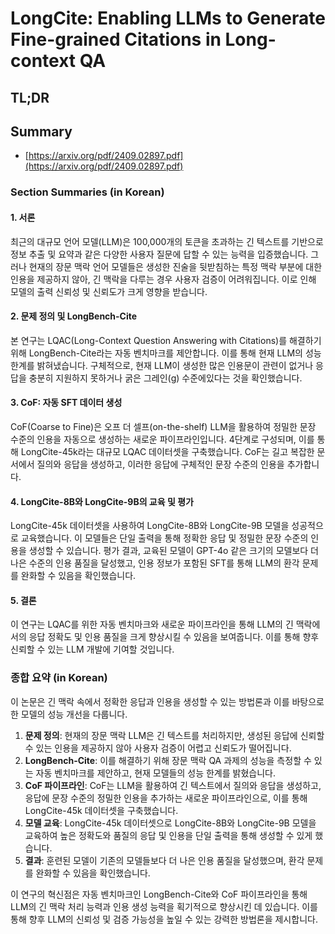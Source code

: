 # LongCite: Enabling LLMs to Generate Fine-grained Citations in Long-context QA
## TL;DR
## Summary
- [https://arxiv.org/pdf/2409.02897.pdf](https://arxiv.org/pdf/2409.02897.pdf)

### Section Summaries (in Korean)

#### 1. 서론
최근의 대규모 언어 모델(LLM)은 100,000개의 토큰을 초과하는 긴 텍스트를 기반으로 정보 추출 및 요약과 같은 다양한 사용자 질문에 답할 수 있는 능력을 입증했습니다. 그러나 현재의 장문 맥락 언어 모델들은 생성한 진술을 뒷받침하는 특정 맥락 부분에 대한 인용을 제공하지 않아, 긴 맥락을 다루는 경우 사용자 검증이 어려워집니다. 이로 인해 모델의 출력 신뢰성 및 신뢰도가 크게 영향을 받습니다. 

#### 2. 문제 정의 및 LongBench-Cite
본 연구는 LQAC(Long-Context Question Answering with Citations)를 해결하기 위해 LongBench-Cite라는 자동 벤치마크를 제안합니다. 이를 통해 현재 LLM의 성능 한계를 밝혀냈습니다. 구체적으로, 현재 LLM이 생성한 많은 인용문이 관련이 없거나 응답을 충분히 지원하지 못하거나 굵은 그레인(g) 수준에있다는 것을 확인했습니다.

#### 3. CoF: 자동 SFT 데이터 생성
CoF(Coarse to Fine)은 오프 더 셀프(on-the-shelf) LLM을 활용하여 정밀한 문장 수준의 인용을 자동으로 생성하는 새로운 파이프라인입니다. 4단계로 구성되며, 이를 통해 LongCite-45k라는 대규모 LQAC 데이터셋을 구축했습니다. CoF는 길고 복잡한 문서에서 질의와 응답을 생성하고, 이러한 응답에 구체적인 문장 수준의 인용을 추가합니다.

#### 4. LongCite-8B와 LongCite-9B의 교육 및 평가
LongCite-45k 데이터셋을 사용하여 LongCite-8B와 LongCite-9B 모델을 성공적으로 교육했습니다. 이 모델들은 단일 출력을 통해 정확한 응답 및 정밀한 문장 수준의 인용을 생성할 수 있습니다. 평가 결과, 교육된 모델이 GPT-4o 같은 크기의 모델보다 더 나은 수준의 인용 품질을 달성했고, 인용 정보가 포함된 SFT를 통해 LLM의 환각 문제를 완화할 수 있음을 확인했습니다.

#### 5. 결론
이 연구는 LQAC를 위한 자동 벤치마크와 새로운 파이프라인을 통해 LLM의 긴 맥락에서의 응답 정확도 및 인용 품질을 크게 향상시킬 수 있음을 보여줍니다. 이를 통해 향후 신뢰할 수 있는 LLM 개발에 기여할 것입니다.

### 종합 요약 (in Korean)

이 논문은 긴 맥락 속에서 정확한 응답과 인용을 생성할 수 있는 방법론과 이를 바탕으로 한 모델의 성능 개선을 다룹니다. 

1. **문제 정의**: 현재의 장문 맥락 LLM은 긴 텍스트를 처리하지만, 생성된 응답에 신뢰할 수 있는 인용을 제공하지 않아 사용자 검증이 어렵고 신뢰도가 떨어집니다.
2. **LongBench-Cite**: 이를 해결하기 위해 장문 맥락 QA 과제의 성능을 측정할 수 있는 자동 벤치마크를 제안하고, 현재 모델들의 성능 한계를 밝혔습니다.
3. **CoF 파이프라인**: CoF는 LLM을 활용하여 긴 텍스트에서 질의와 응답을 생성하고, 응답에 문장 수준의 정밀한 인용을 추가하는 새로운 파이프라인으로, 이를 통해 LongCite-45k 데이터셋을 구축했습니다.
4. **모델 교육**: LongCite-45k 데이터셋으로 LongCite-8B와 LongCite-9B 모델을 교육하여 높은 정확도와 품질의 응답 및 인용을 단일 출력을 통해 생성할 수 있게 했습니다.
5. **결과**: 훈련된 모델이 기존의 모델들보다 더 나은 인용 품질을 달성했으며, 환각 문제를 완화할 수 있음을 확인했습니다.

이 연구의 혁신점은 자동 벤치마크인 LongBench-Cite와 CoF 파이프라인을 통해 LLM의 긴 맥락 처리 능력과 인용 생성 능력을 획기적으로 향상시킨 데 있습니다. 이를 통해 향후 LLM의 신뢰성 및 검증 가능성을 높일 수 있는 강력한 방법론을 제시합니다.